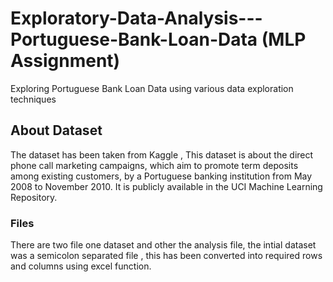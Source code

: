 # Exploratory-Data-Analysis---Portuguese-Bank-Loan-Data (MLP Assignment)
Exploring Portuguese Bank Loan Data using various data exploration techniques
## About Dataset
The dataset has been taken from Kaggle , This dataset is about the direct phone call marketing campaigns, which aim to promote term deposits among existing customers, by a Portuguese banking institution from May 2008 to November 2010. It is publicly available in the UCI Machine Learning Repository.
### Files
There are two file one dataset and other the analysis file, the intial dataset was a semicolon separated file , this has been converted into required rows and columns using excel function.
